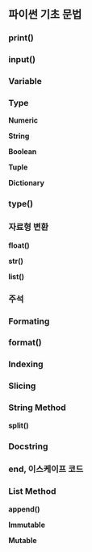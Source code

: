 ## 파이썬 기초 문법

### print()
### input()
### Variable
### Type
**Numeric**

**String**

**Boolean**

**Tuple**

**Dictionary**

### type()

### 자료형 변환
**float()**

**str()**

**list()**

### 주석

### Formating
### format()
### Indexing
### Slicing
### String Method

**split()**
### Docstring

### end, 이스케이프 코드

### List Method

**append()**

**Immutable**

**Mutable**
